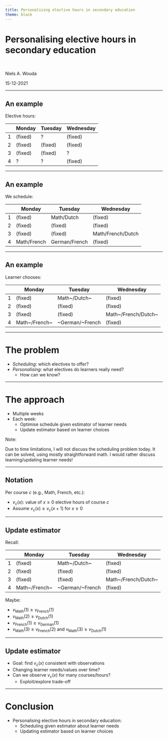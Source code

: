 ```yaml
---
title: Personalising elective hours in secondary education
theme: black
---
```


# Personalising elective hours in secondary education

<br>

Niels A. Wouda

15-12-2021

----

<!-- .slide: data-transition="none" -->

## An example

Elective hours:

|   | Monday  | Tuesday | Wednesday |
|---|---------|---------|-----------|
| 1 | (fixed) | ?       | (fixed)   |
| 2 | (fixed) | (fixed) | (fixed)   |
| 3 | (fixed) | (fixed) | ?         |
| 4 | ?       | ?       | (fixed)   |

----

<!-- .slide: data-transition="none" -->

## An example

We schedule:

|   | Monday      | Tuesday       | Wednesday         |
|---|-------------|---------------|-------------------|
| 1 | (fixed)     | Math/Dutch    | (fixed)           |
| 2 | (fixed)     | (fixed)       | (fixed)           |
| 3 | (fixed)     | (fixed)       | Math/French/Dutch |
| 4 | Math/French | German/French | (fixed)           |

----

<!-- .slide: data-transition="none" -->

## An example

Learner chooses:

|   | Monday        | Tuesday         | Wednesday           |
|---|---------------|-----------------|---------------------|
| 1 | (fixed)       | Math~/Dutch~    | (fixed)             |
| 2 | (fixed)       | (fixed)         | (fixed)             |
| 3 | (fixed)       | (fixed)         | Math~/French/Dutch~ |
| 4 | Math~/French~ | ~German/~French | (fixed)             |


---

# The problem

- _Scheduling_: which electives to offer?
- _Personalising_: what electives do learners really need?
  - How can we know?

---

# The approach

- Multiple weeks
- Each week:
  - Optimise schedule given estimator of learner needs
  - Update estimator based on learner choices

Note:

Due to time limitations, I will not discuss the scheduling problem today.
It can be solved, using mostly straightforward math.
I would rather discuss learning/updating learner needs!

----

## Notation

Per course $c$ (e.g., Math, French, etc.):
  - $v_{c}(x)$: value of $x \ge 0$ elective hours of course $c$
  - Assume $v_{c}(x) \ge v_{c}(x + 1)$ for $x \ge 0$

----

## Update estimator

Recall:

|   | Monday        | Tuesday         | Wednesday           |
|---|---------------|-----------------|---------------------|
| 1 | (fixed)       | Math~/Dutch~    | (fixed)             |
| 2 | (fixed)       | (fixed)         | (fixed)             |
| 3 | (fixed)       | (fixed)         | Math~/French/Dutch~ |
| 4 | Math~/French~ | ~German/~French | (fixed)             |

Maybe:

- $v_{\text{Math}}(1) \ge v_{\text{French}}(1)$
- $v_{\text{Math}}(2) \ge v_{\text{Dutch}}(1)$
- $v_{\text{French}}(1) \ge v_{\text{German}}(1)$
- $v_{\text{Math}}(3) \ge v_{\text{French}}(2)$ and $v_{\text{Math}}(3) \ge v_{\text{Dutch}}(1)$

----

## Update estimator

- Goal: find $v_c(x)$ consistent with observations
- Changing learner needs/values over time?
- Can we observe $v_c(x)$ for many courses/hours?
  - Exploit/explore trade-off

---

# Conclusion

- Personalising elective hours in secondary education:
  - Scheduling given estimator about learner needs 
  - Updating estimator based on learner choices

